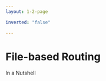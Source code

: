 ```yaml
---
layout: 1-2-page

inverted: "false"

---
```


# File-based Routing

In a Nutshell

<template v-slot:right>


<div class="p-8 flex flex-col gap-8">

<div class="flex flex-col">
  
  ### Gemeinsame Basis

  Unter `/src/app/pages` liegen alle Routen einer Anwendung

</div>

<div class="flex flex-col">

### Routenübersicht

```

src/
├── app/
│   ├── pages/
│   │   ├── (home).page.ts             // Route: '/'
│   │   ├── about.page.ts              // Route: '/about'
│   │   ├── (auth).page.ts             // Layout für '/login' und '/signup'
│   │   ├── (auth)/
│   │   │   ├── login.page.ts          // Route: '/login'
│   │   │   └── signup.page.ts         // Route: '/signup'
│   │   ├── users/
│   │   │   └── [userId].page.ts       // Route: '/users/[userId]'
│   │   ├── groups.[groupId].page.ts   // Route: '/groups/[groupId]'
│   │   ├── products.page.ts           // Layout für '/products'
│   │   ├── products/
│   │   │   ├── (product-list).page.ts // Route: '/products'
│   │   │   └── [productId].page.ts    // Route: '/products/[productId]'
│   │   │
│   │   ├── [...not-found].md          // Route: '/**' ->'/not-found'


```



</div>

</div>

</template>
